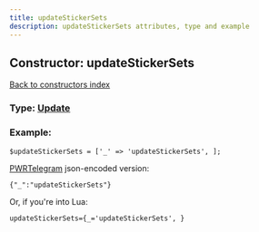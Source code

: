 ```yaml
---
title: updateStickerSets
description: updateStickerSets attributes, type and example
---
```

## Constructor: updateStickerSets  
[Back to constructors index](index.md)






### Type: [Update](../types/Update.md)


### Example:

```
$updateStickerSets = ['_' => 'updateStickerSets', ];
```  

[PWRTelegram](https://pwrtelegram.xyz) json-encoded version:

```
{"_":"updateStickerSets"}
```


Or, if you're into Lua:  


```
updateStickerSets={_='updateStickerSets', }

```


